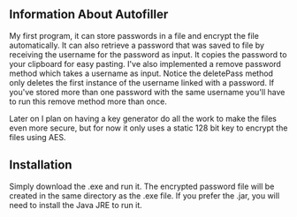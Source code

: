 ## Information About Autofiller
My first program, it can store passwords in a file and encrypt the file automatically. It can also retrieve a password that was saved to file by receiving the username for the password as input. It copies the password to your clipboard for easy pasting. I've also implemented a remove password method which takes a username as input. Notice the deletePass method only deletes the first instance of the username linked with a password. If you've stored more than one password with the same username you'll have to run this remove method more than once.

Later on I plan on having a key generator do all the work to make the files even more secure, but for now it only uses a static 128 bit key to encrypt the files using AES.
## Installation
Simply download the .exe and run it. The encrypted password file will be created in the same directory as the .exe file. If you prefer the .jar, you will need to install the Java JRE to run it.
